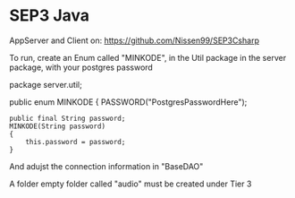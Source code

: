 # SEP3 Java

AppServer and Client on: https://github.com/Nissen99/SEP3Csharp

To run, create an Enum called "MINKODE", in the Util package in the server package, with your postgres password

package server.util;

public enum MINKODE {
    PASSWORD("PostgresPasswordHere");

    public final String password;
    MINKODE(String password)
    {
        this.password = password;
    }

And adujst the connection information in "BaseDAO"

A folder empty folder called "audio" must be created under Tier 3 
